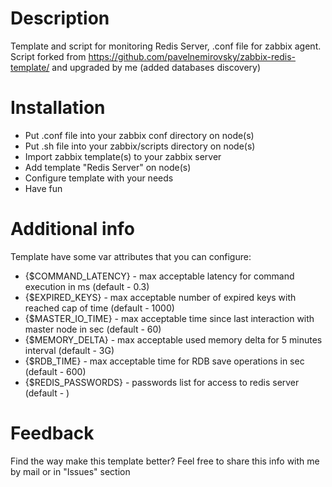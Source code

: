 # Description
Template and script for monitoring Redis Server, .conf file for zabbix agent.
Script forked from https://github.com/pavelnemirovsky/zabbix-redis-template/ and upgraded by me (added databases discovery)

# Installation
- Put .conf file into your zabbix conf directory on node(s)
- Put .sh file into your zabbix/scripts directory on node(s)
- Import zabbix template(s) to your zabbix server
- Add template "Redis Server" on node(s)
- Configure template with your needs
- Have fun

# Additional info
Template have some var attributes that you can configure:
- {$COMMAND_LATENCY} - max acceptable latency for command execution in ms (default - 0.3)
- {$EXPIRED_KEYS} - max acceptable number of expired keys with reached cap of time (default - 1000)
- {$MASTER_IO_TIME} - max acceptable time since last interaction with master node in sec (default - 60)
- {$MEMORY_DELTA} - max acceptable used memory delta for 5 minutes interval (default - 3G)
- {$RDB_TIME} - max acceptable time for RDB save operations in sec (default - 600)
- {$REDIS_PASSWORDS} - passwords list for access to redis server (default - )

# Feedback
Find the way make this template better? Feel free to share this info with me by mail or in "Issues" section
